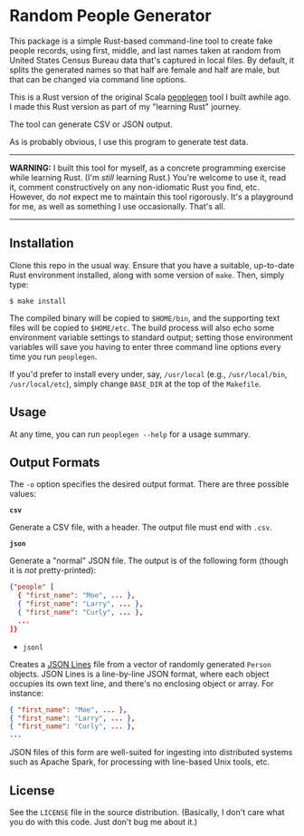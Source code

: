 # Random People Generator

This package is a simple Rust-based command-line tool to create fake people
records, using first, middle, and last names taken at random from United
States Census Bureau data that's captured in local files. By default, it
splits the generated names so that half are female and half are male,
but that can be changed via command line options.

This is a Rust version of the original Scala
[peoplegen](https://github.com/bmc/peoplegen) tool I built awhile ago. I
made this Rust version as part of my "learning Rust" journey.

The tool can generate CSV or JSON output.

As is probably obvious, I use this program to generate test data.

----

**WARNING:** I built this tool for myself, as a concrete programming exercise
while learning Rust. (I'm _still_ learning Rust.) You're welcome to use it,
read it, comment constructively on any non-idiomatic Rust you find, etc.
However, do _not_ expect me to maintain this tool rigorously. It's a playground
for me, as well as something I use occasionally. That's all.

----

## Installation

Clone this repo in the usual way. Ensure that you have a suitable, up-to-date
Rust environment installed, along with some version of `make`. Then, simply
type:

```
$ make install
```

The compiled binary will be copied to `$HOME/bin`, and the supporting text
files will be copied to `$HOME/etc`. The build process will also echo some
environment variable settings to standard output; setting those environment
variables will save you having to enter three command line options every time
you run `peoplegen`.

If you'd prefer to install every under, say, `/usr/local` (e.g.,
`/usr/local/bin`, `/usr/local/etc`), simply change `BASE_DIR` at the top
of the `Makefile`.

## Usage

At any time, you can run `peoplegen --help` for a usage summary.

## Output Formats

The `-o` option specifies the desired output format. There are three
possible values:

**`csv`**

Generate a CSV file, with a header. The output file must
end with `.csv`.

**`json`**

Generate a "normal" JSON file. The output is of the following form (though it
is _not_ pretty-printed):

```json
{"people" [
  { "first_name": "Moe", ... },
  { "first_name": "Larry", ... },
  { "first_name": "Curly", ... },
  ...
]}
```

* `jsonl`

Creates a [JSON Lines](https://jsonlines.org/) file from a vector of randomly
generated `Person` objects. JSON Lines is a line-by-line JSON format, where
each object occupies its own text line, and there's no enclosing object or
array. For instance:

```json
{ "first_name": "Moe", ... },
{ "first_name": "Larry", ... },
{ "first_name": "Curly", ... },
...
```

JSON files of this form are well-suited for ingesting into distributed
systems such as Apache Spark, for processing with line-based Unix tools,
etc.

## License

See the `LICENSE` file in the source distribution. (Basically, I don't
care what you do with this code. Just don't bug me about it.)
